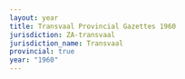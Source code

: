 ```yaml
---
layout: year
title: Transvaal Provincial Gazettes 1960
jurisdiction: ZA-transvaal
jurisdiction_name: Transvaal
provincial: true
year: "1960"
---
```

